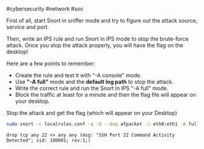 #cybersecurity #network #soc 

First of all, start Snort in sniffer mode and try to figure out the attack source, service and port.  
  

Then, write an IPS rule and run Snort in IPS mode to stop the brute-force attack. Once you stop the attack properly, you will have the flag on the desktop!

Here are a few points to remember:

- Create the rule and test it with "-A console" mode. 
- Use **"-A full"** mode and the **default log path** to stop the attack.
- Write the correct rule and run the Snort in IPS "-A full" mode.
- Block the traffic at least for a minute and then the flag file will appear on your desktop.  
    

Stop the attack and get the flag (which will appear on your Desktop)

```bash
sudo snort -c localrules.conf -q -Q --daq afpacket -i eth0:eth1 -A full
```

```
drop tcp any 22 <> any any (msg: "SSH Port 22 Command Activity Detected"; sid: 100001; rev:1;)
```

